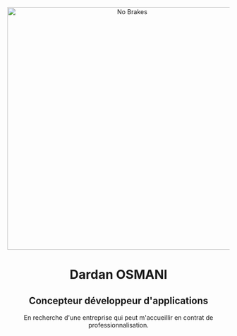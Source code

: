 <br>
<br>
<br>

<div align="center">

  <img src="https://raw.githubusercontent.com/SP-XD/SP-XD/main/images/dev-working_rounded.gif?raw=true" href="https://github.com/YunusEmreAlps" alt="No Brakes"  width="550"/> 
  
# Dardan OSMANI
##  Concepteur développeur d'applications
En recherche d'une entreprise qui peut m'accueillir en contrat de professionnalisation.
 
</div>
